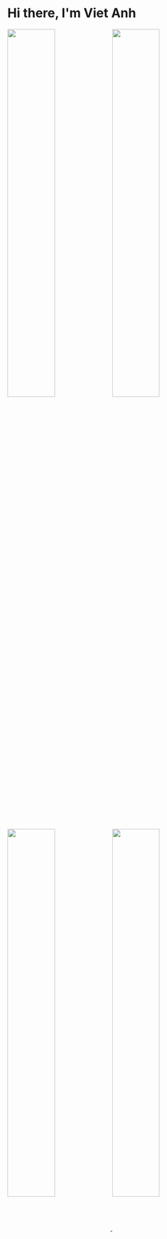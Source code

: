 # Hi there, I'm Viet Anh
<img align="center" width="46%" src="https://github-readme-stats.vercel.app/api?username=vanhhavesomuchcute&show_icons=true&theme=tokyonight&show_owner" />

<img align="center" width="46%" src="https://github-readme-stats.vercel.app/api/top-langs/?username=vanhhavesomuchcute&layout=compact)](https://github.com/anuraghazra/github-readme-stats)" />

<a href="https://github.com/vanhhavesomuchcute/tailwindcss-coffee-style">
  <img align="center" width="46%" src="https://github-readme-stats.vercel.app/api/pin/?username=vanhhavesomuchcute&repo=tailwindcss-coffee-style" />
</a>
<a href="https://github.com/vanhhavesomuchcute/personal-portfolio-website">
  <img align="center" width="46%" src="https://github-readme-stats.vercel.app/api/pin/?username=vanhhavesomuchcute&repo=personal-portfolio-website" />
</a>
